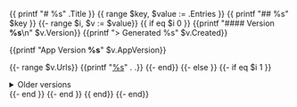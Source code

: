 {{ printf "# %s" .Title }}
{{ range $key, $value := .Entries }}
{{ printf "## %s" $key }}
{{- range $i, $v := $value}}
{{ if eq $i 0 }}
{{printf "#### Version **%s**\n" $v.Version}}
{{printf "> Generated %s" $v.Created}}

{{printf "App Version **%s**" $v.AppVersion}}

{{- range $v.Urls}}
{{printf "[%s](%s)" . .}}
{{- end}}
{{- else }}
{{- if eq $i 1 }}
<details>
  <summary>Older versions</summary>
{{- end }}
  <br/><br/>
{{printf "  <h4>Version <strong>%s</strong></h4>\n" $v.Version}}
{{printf "  <blockquote><p>Generated %s</p></blockquote>" $v.Created}}

{{printf "  <p>App Version <strong>%s</strong></p>" $v.AppVersion}}

{{- range $v.Urls}}
{{printf "  <a href=\"%s\">%s</a>" . .}}
{{- end}}
{{- if isLast $value $i }}
</details>
{{- end }}
{{- end }}
{{ end}}
{{- end}}